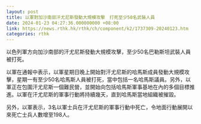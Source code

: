 ```yaml
---
layout: post
title: 以軍對加沙南部汗尤尼斯發動大規模攻擊　打死至少50名武裝人員
date: 2024-01-23 04:27:36.000000000 +08:00
link: https://news.rthk.hk/rthk/ch/component/k2/1737309-20240123.htm
categories: rthk
---
```


以色列軍方向加沙南部的汗尤尼斯發動大規模攻擊，至少50名巴勒斯坦武裝人員被打死。

以軍在通報中表示，以軍星期日晚上開始對汗尤尼斯的哈馬斯成員發動大規模攻擊，星期一有至少50名哈馬斯人員被打死，當中包括一名哈馬斯議員。另外，以軍正在包圍汗尤尼斯一個難民營，並開始向包括哈馬斯軍事基地在內的多個目標推進。以軍在汗尤尼斯的軍事行動將持續幾天，直到哈馬斯當地組織被摧毀。

另外，以軍表示，3名以軍士兵在汗尤尼斯的軍事行動中死亡，令地面行動展開以來死亡士兵人數增至198人。
